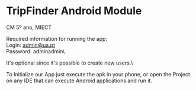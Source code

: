 # TripFinder Android Module

CM 5º ano, MIECT

Required information for running the app:\
Login: admin@ua.pt\
Password: adminadmin\

It's optional since it's possible to create new users.\

To Initialize our App just execute the apk in your phone, or open the Project on any IDE that can execute Android applications and run it.

